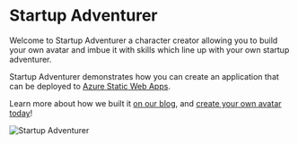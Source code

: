 # Startup Adventurer

Welcome to Startup Adventurer a character creator allowing you to build your own avatar and imbue it with skills which line up with your own startup adventurer.

Startup Adventurer demonstrates how you can create an application that can be deployed to [Azure Static Web Apps](https://docs.microsoft.com/azure/static-web-apps/?WT.mc_id=startup-18441-aapowell).

Learn more about how we built it [on our blog](https://devblogs.microsoft.com/startups/simplifying-web-apps-with-static-web-apps?WT.mc_id=startup-18441-aapowell), and [create your own avatar today](https://purple-mushroom-0656edc10.azurestaticapps.net)!

![Startup Adventurer](./docs/action.gif)
